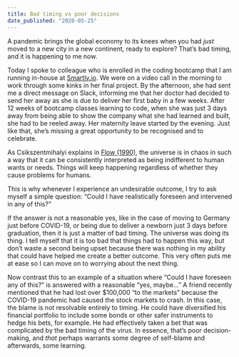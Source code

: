 ```yaml
---
title: Bad timing vs poor decisions
date_published: "2020-05-25"
---
```


A pandemic brings the global economy to its knees when you had *just* moved to a new city in a new continent, ready to explore? That’s bad timing, and it is happening to me now.

Today I spoke to colleague who is enrolled in the coding bootcamp that I am running in-house at [Smartly.io](https://smartly.io). We were on a video call in the morning to work through some kinks in her final project. By the afternoon, she had sent me a direct message on Slack, informing me that her doctor had decided to send her away as she is due to deliver her first baby in a few weeks. After 12 weeks of bootcamp classes learning to code, when she was just 3 days away from being able to show the company what she had learned and built, she had to be reeled away. Her maternity leave started by the evening. Just like that, she’s missing a great opportunity to be recognised and to celebrate.

As Csikszentmihalyi explains in [Flow (1990)](https://www.goodreads.com/book/show/66354.Flow), the universe is in chaos in such a way that it can be consistently interpreted as being indifferent to human wants or needs. Things will keep happening regardless of whether they cause problems for humans.

This is why whenever I experience an undesirable outcome, I try to ask myself a simple question: “Could I have realistically foreseen and intervened in any of this?” 

If the answer is not a reasonable yes, like in the case of moving to Germany just before COVID-19, or being due to deliver a newborn just 3 days before graduation, then it is just a matter of bad timing. The universe was doing its thing. I tell myself that it is too bad that things had to happen this way, but don’t waste a second being upset because there was nothing in my ability that could have helped me create a better outcome. This very often puts me at ease so I can move on to worrying about the next thing.

Now contrast this to an example of a situation where “Could I have foreseen any of this?” is answered with a reasonable “yes, maybe…” A friend recently mentioned that he had lost over $100,000 “to the markets” because the COVID-19 pandemic had caused the stock markets to crash. In this case, the blame is not resolvable entirely to timing. He could have diversified his financial portfolio to include some bonds or other safer instruments to hedge his bets, for example. He had effectively taken a bet that was complicated by the bad timing of the virus. In essence, that’s poor decision-making, and *that* perhaps warrants some degree of self-blame and afterwards, some learning.